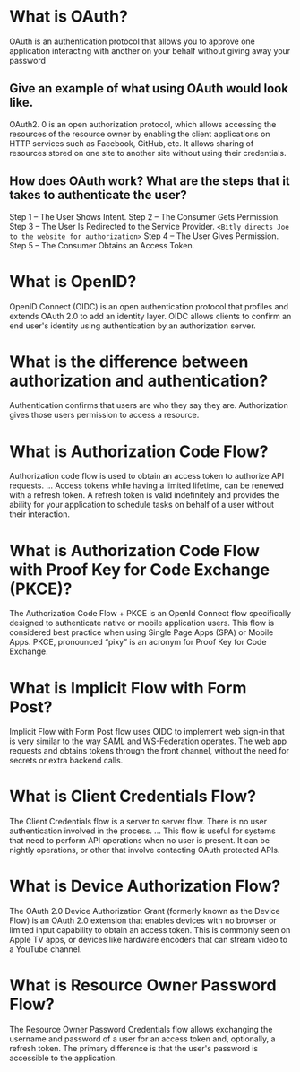 # What is OAuth?

OAuth is an authentication protocol that allows you to approve one application interacting with another on your behalf without giving away your password

## Give an example of what using OAuth would look like.
OAuth2. 0 is an open authorization protocol, which allows accessing the resources of the resource owner by enabling the client applications on HTTP services such as Facebook, GitHub, etc. It allows sharing of resources stored on one site to another site without using their credentials.

## How does OAuth work? What are the steps that it takes to authenticate the user?

Step 1 – The User Shows Intent.
Step 2 – The Consumer Gets Permission.
Step 3 – The User Is Redirected to the Service Provider.
`<Bitly directs Joe to the website for authorization>`
Step 4 – The User Gives Permission.
Step 5 – The Consumer Obtains an Access Token.

# What is OpenID?

OpenID Connect (OIDC) is an open authentication protocol that profiles and extends OAuth 2.0 to add an identity layer. OIDC allows clients to confirm an end user's identity using authentication by an authorization server.

# What is the difference between authorization and authentication?

Authentication confirms that users are who they say they are. Authorization gives those users permission to access a resource.

# What is Authorization Code Flow?

Authorization code flow is used to obtain an access token to authorize API requests. ... Access tokens while having a limited lifetime, can be renewed with a refresh token. A refresh token is valid indefinitely and provides the ability for your application to schedule tasks on behalf of a user without their interaction.

# What is Authorization Code Flow with Proof Key for Code Exchange (PKCE)?

The Authorization Code Flow + PKCE is an OpenId Connect flow specifically designed to authenticate native or mobile application users. This flow is considered best practice when using Single Page Apps (SPA) or Mobile Apps. PKCE, pronounced “pixy” is an acronym for Proof Key for Code Exchange.

# What is Implicit Flow with Form Post?

Implicit Flow with Form Post flow uses OIDC to implement web sign-in that is very similar to the way SAML and WS-Federation operates. The web app requests and obtains tokens through the front channel, without the need for secrets or extra backend calls.

# What is Client Credentials Flow?

The Client Credentials flow is a server to server flow. There is no user authentication involved in the process. ... This flow is useful for systems that need to perform API operations when no user is present. It can be nightly operations, or other that involve contacting OAuth protected APIs.


# What is Device Authorization Flow?

The OAuth 2.0 Device Authorization Grant (formerly known as the Device Flow) is an OAuth 2.0 extension that enables devices with no browser or limited input capability to obtain an access token. This is commonly seen on Apple TV apps, or devices like hardware encoders that can stream video to a YouTube channel.

# What is Resource Owner Password Flow?

The Resource Owner Password Credentials flow allows exchanging the username and password of a user for an access token and, optionally, a refresh token. The primary difference is that the user's password is accessible to the application. 